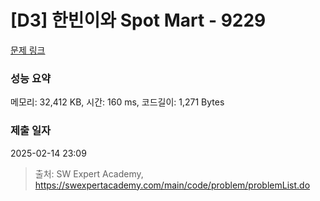 # [D3] 한빈이와 Spot Mart - 9229 

[문제 링크](https://swexpertacademy.com/main/code/problem/problemDetail.do?contestProbId=AW8Wj7cqbY0DFAXN) 

### 성능 요약

메모리: 32,412 KB, 시간: 160 ms, 코드길이: 1,271 Bytes

### 제출 일자

2025-02-14 23:09



> 출처: SW Expert Academy, https://swexpertacademy.com/main/code/problem/problemList.do